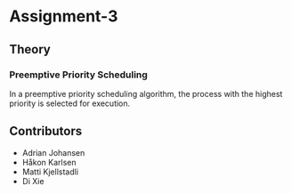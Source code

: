 # Assignment-3

## Theory
### Preemptive Priority Scheduling
In a preemptive priority scheduling algorithm, the process with the highest priority is selected for execution.

## Contributors
- Adrian Johansen
- Håkon Karlsen
- Matti Kjellstadli
- Di Xie
